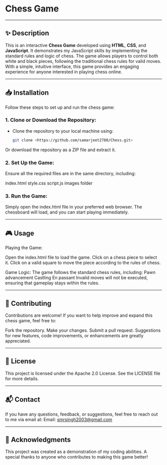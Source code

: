 # Chess Game
---
## ✨ Description

This is an interactive **Chess Game** developed using **HTML**, **CSS**, and **JavaScript**. It demonstrates my JavaScript skills by implementing the standard rules and logic of chess. The game allows players to control both white and black pieces, following the traditional chess rules for valid moves. With a simple, intuitive interface, this game provides an engaging experience for anyone interested in playing chess online.

---

## 📥 Installation

Follow these steps to set up and run the chess game:

### 1. Clone or Download the Repository:

- Clone the repository to your local machine using:

  ```bash
  git clone <https://github.com/samarjeet2780/Chess.git>
  ```
Or download the repository as a ZIP file and extract it.

### 2. Set Up the Game:

Ensure all the required files are in the same directory, including:

index.html
style.css
script.js
images folder

### 3. Run the Game:

Simply open the index.html file in your preferred web browser. The chessboard will load, and you can start playing immediately.

---

##  🎮 Usage

Playing the Game:

Open the index.html file to load the game.
Click on a chess piece to select it.
Click on a valid square to move the piece according to the rules of chess.

Game Logic:
The game follows the standard chess rules, including:
Pawn advancement
Castling
En passant
Invalid moves will not be executed, ensuring that gameplay stays within the rules.

---
## 🤝 Contributing

Contributions are welcome! If you want to help improve and expand this chess game, feel free to:

Fork the repository.
Make your changes.
Submit a pull request.
Suggestions for new features, code improvements, or enhancements are greatly appreciated.

---
## 📜 License

This project is licensed under the Apache 2.0 License. See the LICENSE file for more details.

---

## 📬 Contact

If you have any questions, feedback, or suggestions, feel free to reach out to me via email at:
Email: smrsingh2003@gmail.com

---

## 🙏 Acknowledgments

This project was created as a demonstration of my coding abilities. A special thanks to anyone who contributes to making this game better!

